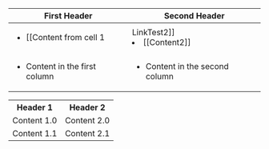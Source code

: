First Header | Second Header
------------ | -------------
<ul><li>[[Content from cell 1|LinkTest2]]</li><li>[[Content2]]</li></ul> | <ul><li>[[Content from cell 2]]</li></ul>
<ul><li>Content in the first column</li></ul> | <ul><li>Content in the second column</li></ul>

<table>
  <tr>
    <th>Header 1</th>
    <th>Header 2</th>
  </tr>
  <tr>
  <td>Content 1.0</td>
  <td>Content 2.0</td>
  </tr>
  <tr>
  <td>Content 1.1</td>
  <td>Content 2.1</td>
  </tr>
</table>
